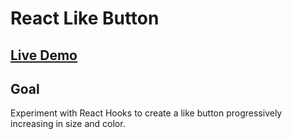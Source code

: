 # React Like Button

## [Live Demo](https://codepen.io/borntofrappe/full/pXOMZK)

## Goal

Experiment with React Hooks to create a like button progressively increasing in size and color.